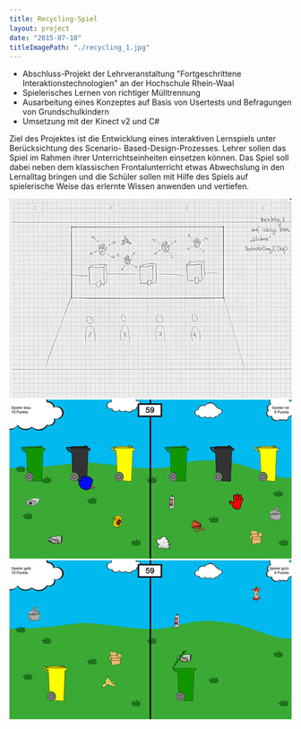 ```yaml
---
title: Recycling-Spiel
layout: project
date: "2015-07-10"
titleImagePath: "./recycling_1.jpg"
---
```

* Abschluss-Projekt der Lehrveranstaltung "Fortgeschrittene Interaktionstechnologien" an der Hochschule Rhein-Waal
* Spielerisches Lernen von richtiger Mülltrennung
* Ausarbeitung eines Konzeptes auf Basis von Usertests und Befragungen von Grundschulkindern
* Umsetzung mit der Kinect v2 und C#

Ziel des Projektes ist die Entwicklung eines interaktiven Lernspiels unter Berücksichtung des Scenario-
Based-Design-Prozesses. Lehrer sollen das Spiel im Rahmen ihrer Unterrichtseinheiten einsetzen können.
Das Spiel soll dabei neben dem klassischen Frontalunterricht etwas Abwechslung in den Lernalltag bringen und die Schüler sollen mit Hilfe des Spiels auf spielerische Weise das erlernte Wissen anwenden und vertiefen.

<media-slider>
    <img src="./recycling_2.jpg"/>
    <img src="./recycling_1.jpg"/>
    <img src="./recycling_3.jpg"/>
</media-slider>